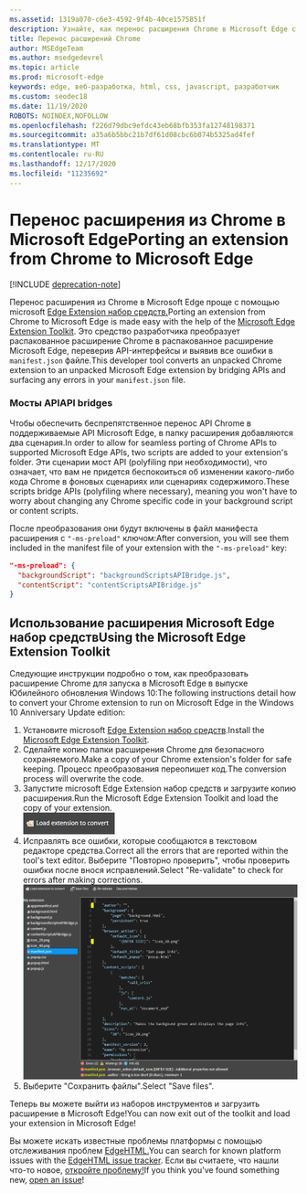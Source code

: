 ```yaml
---
ms.assetid: 1319a070-c6e3-4592-9f4b-40ce1575851f
description: Узнайте, как перенос расширения Chrome в Microsoft Edge с помощью расширения Microsoft Edge набор средств.
title: Перенос расширений Chrome
author: MSEdgeTeam
ms.author: msedgedevrel
ms.topic: article
ms.prod: microsoft-edge
keywords: edge, веб-разработка, html, css, javascript, разработчик
ms.custom: seodec18
ms.date: 11/19/2020
ROBOTS: NOINDEX,NOFOLLOW
ms.openlocfilehash: f226d79dbc9efdc43eb68bfb353fa12748198371
ms.sourcegitcommit: a35a6b5bbc21b7df61d08cbc6b074b5325ad4fef
ms.translationtype: MT
ms.contentlocale: ru-RU
ms.lasthandoff: 12/17/2020
ms.locfileid: "11235692"
---
```

# <span data-ttu-id="7e0c3-104">Перенос расширения из Chrome в Microsoft Edge</span><span class="sxs-lookup"><span data-stu-id="7e0c3-104">Porting an extension from Chrome to Microsoft Edge</span></span>  

[!INCLUDE [deprecation-note](../includes/deprecation-note.md)]  

<span data-ttu-id="7e0c3-105">Перенос расширения из Chrome в Microsoft Edge проще с помощью microsoft [Edge Extension набор средств.](https://www.microsoft.com/store/p/microsoft-edge-extension-toolkit/9nblggh4txvb)</span><span class="sxs-lookup"><span data-stu-id="7e0c3-105">Porting an extension from Chrome to Microsoft Edge is made easy with the help of the [Microsoft Edge Extension Toolkit](https://www.microsoft.com/store/p/microsoft-edge-extension-toolkit/9nblggh4txvb).</span></span> <span data-ttu-id="7e0c3-106">Это средство разработчика преобразует распакованное расширение Chrome в распакованное расширение Microsoft Edge, переверив API-интерфейсы и выявив все ошибки в `manifest.json` файле.</span><span class="sxs-lookup"><span data-stu-id="7e0c3-106">This developer tool converts an unpacked Chrome extension to an unpacked Microsoft Edge extension by bridging APIs and surfacing any errors in your `manifest.json` file.</span></span>


### <span data-ttu-id="7e0c3-107">Мосты API</span><span class="sxs-lookup"><span data-stu-id="7e0c3-107">API bridges</span></span>
<span data-ttu-id="7e0c3-108">Чтобы обеспечить беспрепятственное перенос API Chrome в поддерживаемые API Microsoft Edge, в папку расширения добавляются два сценария.</span><span class="sxs-lookup"><span data-stu-id="7e0c3-108">In order to allow for seamless porting of Chrome APIs to supported Microsoft Edge APIs, two scripts are added to your extension's folder.</span></span> <span data-ttu-id="7e0c3-109">Эти сценарии мост API (polyfiling при необходимости), что означает, что вам не придется беспокоиться об изменении какого-либо кода Chrome в фоновых сценариях или сценариях содержимого.</span><span class="sxs-lookup"><span data-stu-id="7e0c3-109">These scripts bridge APIs (polyfiling where necessary), meaning you won't have to worry about changing any Chrome specific code in your background script or content scripts.</span></span>

<span data-ttu-id="7e0c3-110">После преобразования они будут включены в файл манифеста расширения с `"-ms-preload"` ключом:</span><span class="sxs-lookup"><span data-stu-id="7e0c3-110">After conversion, you will see them included in the manifest file of your extension with the `"-ms-preload"` key:</span></span>

```json
"-ms-preload": {
  "backgroundScript": "backgroundScriptsAPIBridge.js",
  "contentScript": "contentScriptsAPIBridge.js"
}
```

## <span data-ttu-id="7e0c3-111">Использование расширения Microsoft Edge набор средств</span><span class="sxs-lookup"><span data-stu-id="7e0c3-111">Using the Microsoft Edge Extension Toolkit</span></span>

<span data-ttu-id="7e0c3-112">Следующие инструкции подробно о том, как преобразовать расширение Chrome для запуска в Microsoft Edge в выпуске Юбилейного обновления Windows 10:</span><span class="sxs-lookup"><span data-stu-id="7e0c3-112">The following instructions detail how to convert your Chrome extension to run on Microsoft Edge in the Windows 10 Anniversary Update edition:</span></span>

1. <span data-ttu-id="7e0c3-113">Установите microsoft [Edge Extension набор средств](https://www.microsoft.com/store/p/microsoft-edge-extension-toolkit/9nblggh4txvb).</span><span class="sxs-lookup"><span data-stu-id="7e0c3-113">Install the [Microsoft Edge Extension Toolkit](https://www.microsoft.com/store/p/microsoft-edge-extension-toolkit/9nblggh4txvb).</span></span>
2. <span data-ttu-id="7e0c3-114">Сделайте копию папки расширения Chrome для безопасного сохраняемого.</span><span class="sxs-lookup"><span data-stu-id="7e0c3-114">Make a copy of your Chrome extension's folder for safe keeping.</span></span> <span data-ttu-id="7e0c3-115">Процесс преобразования переопишет код.</span><span class="sxs-lookup"><span data-stu-id="7e0c3-115">The conversion process will overwrite the code.</span></span> 
3. <span data-ttu-id="7e0c3-116">Запустите microsoft Edge Extension набор средств и загрузите копию расширения.</span><span class="sxs-lookup"><span data-stu-id="7e0c3-116">Run the Microsoft Edge Extension Toolkit and load the copy of your extension.</span></span>  
 ![кнопка расширения загрузки](./../media/save-folder.png)
4. <span data-ttu-id="7e0c3-118">Исправлять все ошибки, которые сообщаются в текстовом редакторе средства.</span><span class="sxs-lookup"><span data-stu-id="7e0c3-118">Correct all the errors that are reported within the tool's text editor.</span></span> <span data-ttu-id="7e0c3-119">Выберите "Повторно проверить", чтобы проверить ошибки после внося исправлений.</span><span class="sxs-lookup"><span data-stu-id="7e0c3-119">Select "Re-validate" to check for errors after making corrections.</span></span>  
 ![extension-toolkit finding errors](./../media/extension-toolkit.png)
5. <span data-ttu-id="7e0c3-121">Выберите "Сохранить файлы".</span><span class="sxs-lookup"><span data-stu-id="7e0c3-121">Select "Save files".</span></span>

<span data-ttu-id="7e0c3-122">Теперь вы можете выйти из наборов инструментов и загрузить расширение в Microsoft Edge!</span><span class="sxs-lookup"><span data-stu-id="7e0c3-122">You can now exit out of the toolkit and load your extension in Microsoft Edge!</span></span> 

<span data-ttu-id="7e0c3-123">Вы можете искать известные проблемы платформы с помощью отслеживания проблем [EdgeHTML.](http://issues.microsoftedge.com)</span><span class="sxs-lookup"><span data-stu-id="7e0c3-123">You can search for known platform issues with the [EdgeHTML issue tracker](http://issues.microsoftedge.com).</span></span> <span data-ttu-id="7e0c3-124">Если вы считаете, что нашли что-то новое, [откройте проблему!](https://developer.microsoft.com/microsoft-edge/platform/issues/new/)</span><span class="sxs-lookup"><span data-stu-id="7e0c3-124">If you think you've found something new, [open an issue](https://developer.microsoft.com/microsoft-edge/platform/issues/new/)!</span></span>
